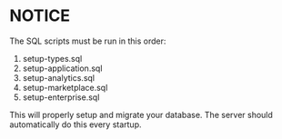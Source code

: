 # NOTICE

The SQL scripts must be run in this order:

1) setup-types.sql
2) setup-application.sql
3) setup-analytics.sql
4) setup-marketplace.sql
5) setup-enterprise.sql

This will properly setup and migrate your database. The server should automatically do this every startup.
